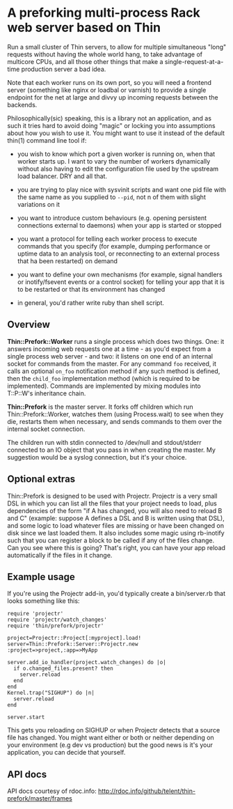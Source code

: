 # A preforking multi-process Rack web server based on Thin

Run a small cluster of Thin servers, to allow for multiple
simultaneous "long" requests without having the whole world hang, to
take advantage of multicore CPUs, and all those other things that make
a single-request-at-a-time production server a bad idea.

Note that each worker runs on its own port, so you will need a
frontend server (something like nginx or loadbal or varnish) to
provide a single endpoint for the net at large and divvy up incoming
requests between the backends.

Philosophically(sic) speaking, this is a library not an application,
and as such it tries hard to avoid doing "magic" or locking you into
assumptions about how you wish to use it.  You might want to use it
instead of the default thin(1) command line tool if:

* you wish to know which port a given worker is running on, when that
  worker starts up.  I want to vary the number of workers dynamically
  without also having to edit the configuration file used by the
  upstream load balancer.  DRY and all that.

* you are trying to play nice with sysvinit scripts and want one pid
  file with the same name as you supplied to `--pid`, not n of them
  with slight variations on it

* you want to introduce custom behaviours (e.g. opening persistent
  connections external to daemons) when your app is started or stopped

* you want a protocol for telling each worker process to execute
  commands that you specify (for example, dumping performance or
  uptime data to an analysis tool, or reconnecting to an external process
  that ha been restarted) on demand

* you want to define your own mechanisms (for example, signal handlers
  or inotify/fsevent events or a control socket) for telling your
  app that it is to be restarted or that its environment has changed

* in general, you'd rather write ruby than shell script.

## Overview

**Thin::Prefork::Worker** runs a single process which does two things.
One: it answers incoming web requests one at a time - as you'd expect
from a single process web server - and two: it listens on one end of
an internal socket for commands from the master.  For any command
`foo` received, it calls an optional `on_foo` notification method if
any such method is defined, then the `child_foo` implementation method
(which is required to be implemented).  Commands are implemented by
mixing modules into T::P::W's inheritance chain.

**Thin::Prefork** is the master server.  It forks off children which
run Thin::Prefork::Worker, watches them (using Process.wait) to see
when they die, restarts them when necessary, and sends commands to
them over the internal socket connection.

The children run with stdin connected to /dev/null and stdout/stderr
connected to an IO object that you pass in when creating the master.
My suggestion would be a syslog connection, but it's your choice.


## Optional extras

Thin::Prefork is designed to be used with Projectr.  Projectr is a
very small DSL in which you can list all the files that your project
needs to load, plus dependencies of the form "if A has changed, you
will also need to reload B and C" (example: suppose A defines a DSL
and B is written using that DSL), and some logic to load whatever
files are missing or have been changed on disk since we last loaded
them.  It also includes some magic using rb-inotify such that you can
register a block to be called if any of the files change.  Can you see
where this is going?  That's right, you can have your app reload
automatically if the files in it change.


## Example usage

If you're using the Projectr add-in, you'd typically create a bin/server.rb 
that looks something like this:

    require 'projectr'
    require 'projectr/watch_changes'
    require 'thin/prefork/projectr'

    project=Projectr::Project[:myproject].load!
    server=Thin::Prefork::Server::Projectr.new :project=>project,:app=>MyApp

    server.add_io_handler(project.watch_changes) do |o|
      if o.changed_files.present? then
        server.reload
      end
    end
    Kernel.trap("SIGHUP") do |n|
      server.reload
    end

    server.start

This gets you reloading on SIGHUP or when Projectr detects that a
source file has changed.  You might want either or both or neither
depending on your environment (e.g dev vs production) but the good news
is it's your application, you can decide that yourself.


## API docs

API docs courtesy of rdoc.info: 
http://rdoc.info/github/telent/thin-prefork/master/frames

